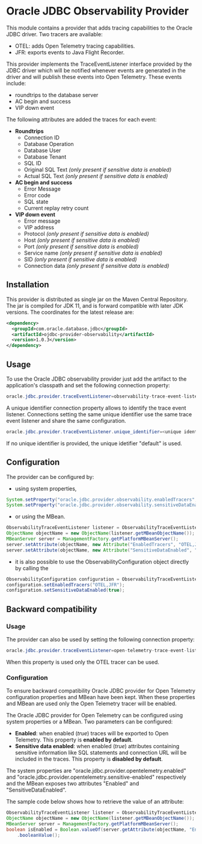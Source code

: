 # Oracle JDBC Observability Provider

This module contains a provider that adds tracing capabilities to the Oracle 
JDBC driver. Two tracers are available:
  * OTEL: adds Open Telemetry tracing capabilities.
  * JFR: exports events to Java Flight Recorder.

This provider implements the TraceEventListener interface provided by the JDBC
driver which will be notified whenever events are generated in the driver and 
will publish these events into Open Telemetry. These events include:
 * roundtrips to the database server
 * AC begin and success
 * VIP down event

The following attributes are added the traces for each event:
 * **Roundtrips**
    * Connection ID
    * Database Operation
    * Database User
    * Database Tenant
    * SQL ID
    * Original SQL Text *(only present if sensitive data is enabled)*
    * Actual SQL Text *(only present if sensitive data is enabled)*
  * **AC begin and success**
    * Error Message
    * Error code
    * SQL state
    * Current replay retry count
  * **VIP down event**
    * Error message
    * VIP address
    * Protocol *(only present if sensitive data is enabled)*
    * Host *(only present if sensitive data is enabled)*
    * Port *(only present if sensitive data is enabled)*
    * Service name *(only present if sensitive data is enabled)*
    * SID *(only present if sensitive data is enabled)*
    * Connection data *(only present if sensitive data is enabled)*

## Installation

This provider is distributed as single jar on the Maven Central Repository. The 
jar is compiled for JDK 11, and is forward compatible with later JDK versions. 
The coordinates for the latest release are:

```xml
<dependency>
  <groupId>com.oracle.database.jdbc</groupId>
  <artifactId>ojdbc-provider-observability</artifactId>
  <version>1.0.3</version>
</dependency>
```

## Usage 

To use the Oracle JDBC observability provider just add the artifact to the
application's classpath and set the following connection property:

```java
oracle.jdbc.provider.traceEventListener=observability-trace-event-listener-provider
```

A unique identifier connection property allows to identify the trace event 
listener. Connections setting the same unique identifier use the same trace 
event listener and share the same configuration. 

```java
oracle.jdbc.provider.traceEventListener.unique_identifier=<unique identifier>
```

If no unique identifier is provided, the unique idetifier "default" is used.

## Configuration

The provider can be configured by: 
* using system properties,
```java
System.setProperty("oracle.jdbc.provider.observability.enabledTracers", "OTEL,JFR");
System.setProperty("oracle.jdbc.provider.observability.sensitiveDataEnabled", "true");
```
* or using the MBean.
```java
ObservabilityTraceEventListener listener = ObservabilityTraceEventListener.getTraceEventListener("<unique identifier>");
ObjectName objectName = new ObjectName(listener.getMBeanObjectName());
MBeanServer server = ManagementFactory.getPlatformMBeanServer();
server.setAttribute(objectName, new Attribute("EnabledTracers", "OTEL,JFR"));
server.setAttribute(objectName, new Attribute("SensitiveDataEnabled", "true"));
```
* it is also possible to use the ObservabilityConfiguration object directly by
calling the 
```java
ObservabilityConfiguration configuration = ObservabilityTraceEventListener.getObservabilityConfiguration("<name>");
configuration.setEnabledTracers("OTEL,JFR");
configuration.setSensitiveDataEnabled(true);
```

## Backward compatibility

### Usage

The provider can also be used by setting the following connection property:

```java
oracle.jdbc.provider.traceEventListener=open-telemetry-trace-event-listener-provider
```

When this property is used only the OTEL tracer can be used.

### Configuration

To ensure backward compatibility Oracle JDBC provider for Open Telemetry configuration
properties and MBean have been kept. When these properties and MBean are used only
the Open Telemetry tracer will be enabled.

The Oracle JDBC provider for Open Telemetry can be configured using system properties 
or a MBean. Two parameters can be configured: 
  * **Enabled**: when enabled (*true*) traces will be exported to Open 
 Telemetry. This property is **enabled by default**.
  * **Sensitive data enabled**: when enabled (*true*) attributes containing
 sensitive information like SQL statements and connection URL will be included
 in the traces. This property is **disabled by default**.

The system properties are "oracle.jdbc.provider.opentelemetry.enabled" and 
"oracle.jdbc.provider.opentelemetry.sensitive-enabled" respectively and the MBean 
exposes two attributes "Enabled" and "SensitiveDataEnabled".

 The sample code below shows how to retrieve the value of an attribute:
```java
ObservabilityTraceEventListener listener = ObservabilityTraceEventListener.getTraceEventListener("<name>");
ObjectName objectName = new ObjectName(listener.getMBeanObjectName());
MBeanServer server = ManagementFactory.getPlatformMBeanServer();
boolean isEnabled = Boolean.valueOf(server.getAttribute(objectName, "Enabled").toString())
    .booleanValue(); 
```